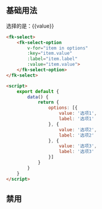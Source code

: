 ## 基础用法
<fk-select v-model="value">
    <fk-select-option 
        v-for="item in options" 
        :key="item.value"
        :label="item.label"
        :value="item.value">
    </fk-select-option>
</fk-select>
选择的是：{{value}}
<script>
    export default {
        data() {
            return {
                options: [{
                    value: '选项1',
                    label: '选项1'
                }, {
                    value: '选项2',
                    label: '选项2'
                }, {
                    value: '选项3',
                    label: '选项3'
                }],
                value: ''
            }
        }
    }
</script>

```` html
<fk-select>
    <fk-select-option 
        v-for="item in options" 
        :key="item.value"
        :label="item.label"
        :value="item.value">
    </fk-select-option>
</fk-select>

<script>
    export default {
        data() {
            return {
                options: [{
                    value: '选项1',
                    label: '选项1'
                }, {
                    value: '选项2',
                    label: '选项2'
                }, {
                    value: '选项3',
                    label: '选项3'
                }]
            }
        }
    }
</script>
````

## 禁用
<fk-select v-model="value" disabled>
    <fk-select-option 
        v-for="item in options" 
        :key="item.value"
        :label="item.label"
        :value="item.value">
    </fk-select-option>
</fk-select>